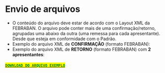 # Envio de arquivos

* O conteúdo do arquivo deve estar de acordo com o Layout XML da FEBRABAN. O arquivo pode conter mais de uma confirmação/retorno, agrupadas uma abaixo da outra (uma remessa para cada apresentante). Desde que esteja em conformidade com o Padrão.
* Exemplo do arquivo XML de **CONFIRMAÇÃO** (formato FEBRABAN):
* Exemplo do arquivo XML de **RETORNO** (formato FEBRABAN) com **2 apresentantes**:

#### [<mark style="color:green;">`DOWNLOAD DO ARQUIVO EXEMPLO`</mark>](https://github.com/p21sistemas/manual-cra-21/blob/main/EXEMPLO\_CONFIRMACAO\_RETORNO%20\(6\).zip?raw=true)
